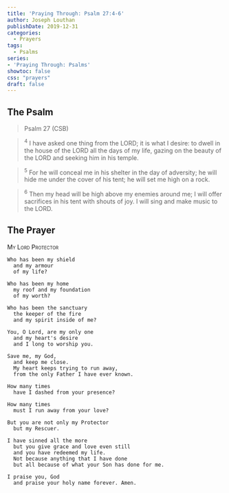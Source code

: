 ```yaml
---
title: 'Praying Through: Psalm 27:4-6'
author: Joseph Louthan
publishDate: 2019-12-31
categories:
  - Prayers
tags:
  - Psalms
series:
- 'Praying Through: Psalms'
showtoc: false
css: "prayers"
draft: false
---
```

## The Psalm

>Psalm 27 (CSB)  

><sup>4</sup> I have asked one thing from the LORD; it is what I desire: to dwell in the house of the LORD all the days of my life, gazing on the beauty of the LORD and seeking him in his temple. 

><sup>5</sup> For he will conceal me in his shelter in the day of adversity; he will hide me under the cover of his tent; he will set me high on a rock. 

><sup>6</sup> Then my head will be high above my enemies around me; I will offer sacrifices in his tent with shouts of joy. I will sing and make music to the LORD. 

## The Prayer

<div style="font-variant: small-caps;">My Lord Protector</div>

```text
Who has been my shield
  and my armour
  of my life?

Who has been my home
  my roof and my foundation
  of my worth?

Who has been the sanctuary
  the keeper of the fire
  and my spirit inside of me?

You, O Lord, are my only one
  and my heart's desire
  and I long to worship you.

Save me, my God,
  and keep me close.
  My heart keeps trying to run away,
  from the only Father I have ever known.

How many times
  have I dashed from your presence?

How many times
  must I run away from your love?

But you are not only my Protector
  but my Rescuer.

I have sinned all the more
  but you give grace and love even still
  and you have redeemed my life.
  Not because anything that I have done
  but all because of what your Son has done for me.

I praise you, God
  and praise your holy name forever. Amen.
```
